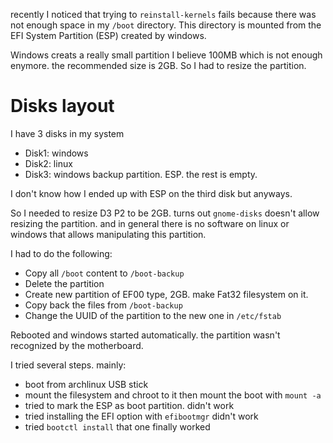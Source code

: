 recently I noticed that trying to `reinstall-kernels` fails because there was not enough space in my `/boot` directory. This directory is mounted from the EFI System Partition (ESP) created by windows.

Windows creats a really small partition I believe 100MB which is not enough enymore. the recommended size is 2GB. So I had to resize the partition. 

# Disks layout
I have 3 disks in my system 
- Disk1: windows
- Disk2: linux
- Disk3: windows backup partition. ESP. the rest is empty.

I don't know how I ended up with ESP on the third disk but anyways. 

So I needed to resize D3 P2 to be 2GB. turns out `gnome-disks` doesn't allow resizing the partition. and in general there is no software on linux or windows that allows manipulating this partition. 

I had to do the following: 
- Copy all `/boot` content to `/boot-backup`
- Delete the partition
- Create new partition of EF00 type, 2GB. make Fat32 filesystem on it.
- Copy back the files from `/boot-backup`
- Change the UUID of the partition to the new one in `/etc/fstab`

Rebooted and windows started automatically. the partition wasn't recognized by the motherboard. 

I tried several steps. mainly: 
- boot from archlinux USB stick
- mount the filesystem and chroot to it then mount the boot with `mount -a`
- tried to mark the ESP as boot partition. didn't work
- tried installing the EFI option with `efibootmgr` didn't work
- tried `bootctl install` that one finally worked
